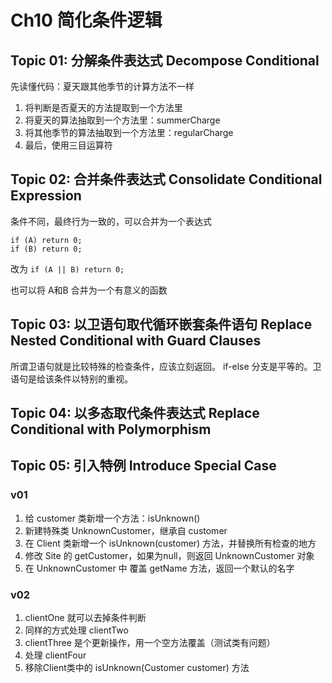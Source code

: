 # Ch10 简化条件逻辑

## Topic 01: 分解条件表达式 Decompose Conditional
先读懂代码：夏天跟其他季节的计算方法不一样

1. 将判断是否夏天的方法提取到一个方法里
1. 将夏天的算法抽取到一个方法里：summerCharge
1. 将其他季节的算法抽取到一个方法里：regularCharge
1. 最后，使用三目运算符

## Topic 02: 合并条件表达式 Consolidate Conditional Expression
条件不同，最终行为一致的，可以合并为一个表达式

`if (A) return 0; `   
`if (B) return 0;`

改为 `if (A || B) return 0;`

也可以将 A和B 合并为一个有意义的函数

## Topic 03: 以卫语句取代循环嵌套条件语句 Replace Nested Conditional with Guard Clauses
所谓卫语句就是比较特殊的检查条件，应该立刻返回。
if-else 分支是平等的。卫语句是给该条件以特别的重视。

## Topic 04: 以多态取代条件表达式 Replace Conditional with Polymorphism
## Topic 05: 引入特例 Introduce Special Case
### v01
1. 给 customer 类新增一个方法：isUnknown()
1. 新建特殊类 UnknownCustomer，继承自 customer 
1. 在 Client 类新增一个 isUnknown(customer) 方法，并替换所有检查的地方
1. 修改 Site 的 getCustomer，如果为null，则返回 UnknownCustomer 对象
1. 在 UnknownCustomer 中 覆盖 getName 方法，返回一个默认的名字
### v02
1. clientOne 就可以去掉条件判断
1. 同样的方式处理 clientTwo
1. clientThree 是个更新操作，用一个空方法覆盖（测试类有问题）
1. 处理 clientFour
1. 移除Client类中的 isUnknown(Customer customer) 方法
 

